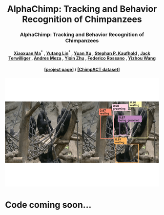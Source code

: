 <div align="center">

  <h1 align="center">AlphaChimp: Tracking and Behavior Recognition of Chimpanzees</h1>
  
</div>

<!-- # Introduction -->

<!-- This is the offical [Pytorch](https://pytorch.org/) implementation of our paper: -->
<h3 align="center">AlphaChimp: Tracking and Behavior Recognition of Chimpanzees</h3>

<h4 align="center" style="text-decoration: none;">
  <a href="https://shirleymaxx.github.io/", target="_blank">Xiaoxuan Ma</a><sup>*</sup>
  ,
  <a href="https://github.com/Yutang-Lin", target="_blank">Yutang Lin</a><sup>*</sup>
  ,
  <a href="https://xy02-05.github.io/", target="_blank">Yuan Xu</a>
  ,
  <a href="https://carta.anthropogeny.org/users/stephan-kaufhold", target="_blank">Stephan P. Kaufhold</a><sup></sup>
  ,
  <a href="http://jackterwilliger.com/", target="_blank">Jack Terwilliger</a>
  ,
  <a href="https://www.linkedin.com/in/andy-meza-9bb064213/", target="_blank">Andres Meza</a>
  ,
  <a href="https://yzhu.io/", target="_blank">Yixin Zhu</a>
  ,
  <a href="https://cogsci.ucsd.edu/people/faculty/federico-rossano.html", target="_blank">Federico Rossano</a>
  ,
  <a href="https://cfcs.pku.edu.cn/english/people/faculty/yizhouwang/index.htm", target="_blank">Yizhou Wang</a>
</h4>
<h4 align="center">
  <a href="https://sites.google.com/view/alphachimp/home", target="_blank">[project page]</a> /
  <a href="https://shirleymaxx.github.io/ChimpACT/", target="_blank">[ChimpACT dataset]</a>
</h4>

<p align="center">
  <img src="demo/teaser.gif"/>
</p>


# Code coming soon...


<!-- # Citation
```bibtex
@article{ma2024alphachimp,
    title={AlphaChimp: Tracking and Behavior Recognition of Chimpanzees},
    author={Ma, Xiaoxuan and Lin, Yutang and Xu, Yuan and Kaufhold, Stephan and Terwilliger, Jack and Meza, Andres and Zhu, Yixin and Rossano, Federico and Wang, Yizhou},
    journal={arXiv preprint arXiv},
    year={2024}
}
``` -->

<!-- # Acknowledgement
This repo is built on the excellent work [MMTracking](https://github.com/open-mmlab/mmtracking), [MMPose](https://github.com/open-mmlab/mmpose), and [MMAction2](https://github.com/open-mmlab/mmaction2). Thanks for these great projects. -->
